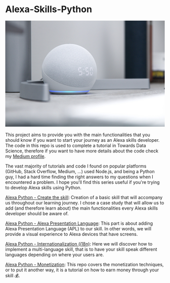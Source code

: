 # Alexa-Skills-Python

![Alexa](./images/alexa.jpeg)

This project aims to provide you with the main functionalities that you should know if you want to start your journey as an Alexa skills developer. The code in this repo is used to complete a tutorial in Towards Data Science, therefore if you want to have more details about the code check my [Medium profile](https://aissam-outchakoucht.medium.com/).

The vast majority of tutorials and code I found on popular platforms (GitHub, Stack Overflow, Medium, ...) used Node.js, and being a Python guy, I had a hard time finding the right answers to my questions when I encountered a problem. I hope you'll find this series useful if you're trying to develop Alexa skills using Python.

[Alexa Python - Create the skill](https://github.com/aissam-out/Alexa-Skills-Python/tree/main/Alexa%20Python%20-%20Create%20the%20skill): Creation of a basic skill that will accompany us throughout our learning journey. I chose a case study that will allow us to add (and therefore learn about) the main functionalities every Alexa skills developer should be aware of.
 
[Alexa Python - Alexa Presentation Language](https://github.com/aissam-out/Alexa-Skills-Python/tree/main/Alexa%20Python%20-%20Alexa%20Presentation%20Language): This part is about adding Alexa Presentation Language (APL) to our skill. In other words, we will provide a visual experience to Alexa devices that have screens. 

[Alexa Python - Internationalization (i18n)](https://github.com/aissam-out/Alexa-Skills-Python/tree/main/Alexa%20Python%20-%20i18n): Here we will discover how to implement a multi-language skill, that is to have your skill speak different languages depending on where your users are.

[Alexa Python - Monetization](https://github.com/aissam-out/Alexa-Skills-Python/tree/main/Alexa%20Python%20-%20Monetization): This repo covers the monetization techniques, or to put it another way, it is a tutorial on how to earn money through your skill 💰.
